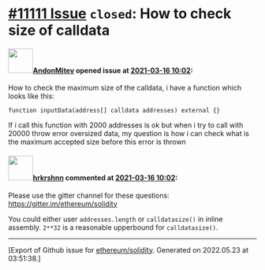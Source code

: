 # [\#11111 Issue](https://github.com/ethereum/solidity/issues/11111) `closed`: How to check size of calldata

#### <img src="https://avatars.githubusercontent.com/u/32274987?u=24a14d36fd95d1876cadb7f4197e023836d329fe&v=4" width="50">[AndonMitev](https://github.com/AndonMitev) opened issue at [2021-03-16 10:02](https://github.com/ethereum/solidity/issues/11111):

How to check the maximum size of the calldata, i have a function which looks like this:
```
function inputData(address[] calldata addresses) external {}
```

If i call this function with 2000 addresses is ok but when i try to call with 20000 throw error oversized data, my question is how i can check what is the maximum accepted size before this error is thrown

#### <img src="https://avatars.githubusercontent.com/u/13174375?u=52d702cb6bec53b561afa293cf9cd53ef7a63924&v=4" width="50">[hrkrshnn](https://github.com/hrkrshnn) commented at [2021-03-16 10:02](https://github.com/ethereum/solidity/issues/11111#issuecomment-800149142):

Please use the gitter channel for these questions: https://gitter.im/ethereum/solidity

You could either user `addresses.length` or `calldatasize()` in inline assembly. `2**32` is a reasonable upperbound for `calldatasize()`.


-------------------------------------------------------------------------------



[Export of Github issue for [ethereum/solidity](https://github.com/ethereum/solidity). Generated on 2022.05.23 at 03:51:38.]
